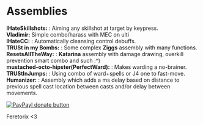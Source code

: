 Assemblies
============
<b>IHateSkillshots:</b> : Aiming any skillshot at target by keypress.
<br><b>Vladimir:</b> Simple combo/harass with MEC on ulti
<br><b>IHateCC:</b> : Automatically cleansing control debuffs.
<br><b>TRUSt in my Bombs:</b> : Some complex <b>Ziggs</b> assembly with many functions.
<br><b>ResetsAllTheWay:</b> : <b>Katarina</b> assembly with damage drawing, overkill prevention smart combo and such :^)
<br><b>mustached-octo-hipster(PerfectWard):</b> :  Makes warding a no-brainer.
<br><b>TRUStInJumps:</b> : Using combo of ward+spells or J4 one to fast-move. 
<br><b>Humanizer:</b> : Assembly which adds a ms delay based on distance to previous spell cast location between casts and/or delay between movements.

[![PayPayl donate button](http://img.shields.io/paypal/donate.png?color=blue)](https://www.paypal.com/cgi-bin/webscr?cmd=_s-xclick&hosted_button_id=BVTNXZ6JWDZES "Im hungry little boy, donate me so ill buy food:(")

Feretorix <3
